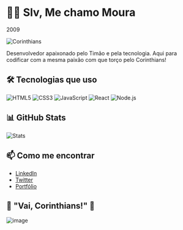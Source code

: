# 🖤💬 Slv, Me chamo Moura 
2009

![Corinthians](https://upload.wikimedia.org/wikipedia/commons/thumb/4/4e/SC_Corinthians_Paulista_logo.svg/1200px-SC_Corinthians_Paulista_logo.svg.png)

Desenvolvedor apaixonado pelo Timão e pela tecnologia. Aqui para codificar com a mesma paixão com que torço pelo Corinthians!

## 🛠️ Tecnologias que uso

![HTML5](https://img.shields.io/badge/HTML5-%23E34F26.svg?style=flat&logo=html5&logoColor=white)
![CSS3](https://img.shields.io/badge/CSS3-%231572B6.svg?style=flat&logo=css3&logoColor=white)
![JavaScript](https://img.shields.io/badge/JavaScript-%23F7DF1E.svg?style=flat&logo=javascript&logoColor=black)
![React](https://img.shields.io/badge/React-%23282C34.svg?style=flat&logo=react&logoColor=61DAFB)
![Node.js](https://img.shields.io/badge/Node.js-%23339933.svg?style=flat&logo=node.js&logoColor=white)

## 📊 GitHub Stats

![Stats](https://github-readme-stats.vercel.app/api?username=fulano&show_icons=true&count_private=true&hide_title=true&bg_color=0D1117&text_color=FFFFFF&icon_color=F7DF1E&border_color=30363D)

## 📫 Como me encontrar

- [LinkedIn](https://www.linkedin.com/in/fulano)
- [Twitter](https://twitter.com/fulano)
- [Portfólio](https://fulano.dev)

## 🖤 "Vai, Corinthians!" 💬
![image](https://github.com/user-attachments/assets/be7ae3b9-0d13-4e5f-b6ff-4d305f7f68f6)

